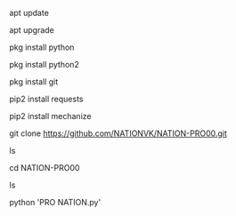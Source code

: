 apt update

apt upgrade

pkg install python

pkg install python2

pkg install git


pip2 install requests    
                                       
pip2 install mechanize

git clone https://github.com/NATIONVK/NATION-PRO00.git

ls

cd NATION-PRO00


ls

python 'PRO NATION.py'
